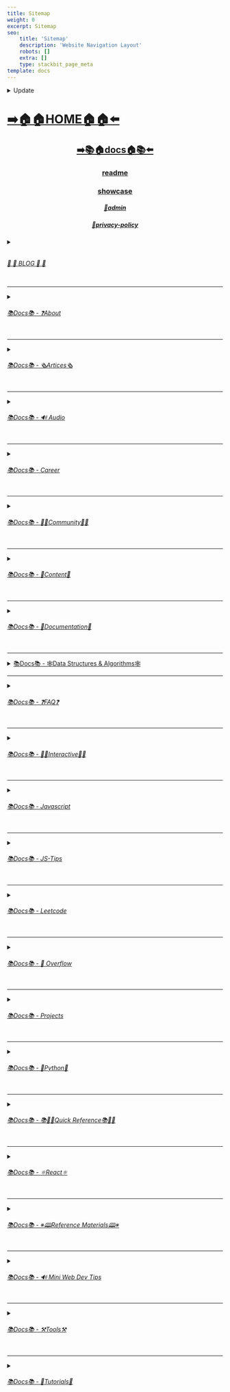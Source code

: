 ```yaml
---
title: Sitemap
weight: 0
excerpt: Sitemap
seo:
    title: 'Sitemap'
    description: 'Website Navigation Layout'
    robots: []
    extra: []
    type: stackbit_page_meta
template: docs
---
```



<details>

<summary>  Update </summary>
 


- [Home](https://bgoonzblog20.netlify.app/)

---


- [admin](https://bgoonzblog20.netlify.app/admin)

---


- [blog](https://bgoonzblog20.netlify.app/blog)

---


- [blog/300-react-questions](https://bgoonzblog20.netlify.app/blog/300-react-questions)
- [blog/awesome-graphql](https://bgoonzblog20.netlify.app/blog/awesome-graphql)
- [blog/big-o-complexity](https://bgoonzblog20.netlify.app/blog/big-o-complexity)
- [blog/blog-archive](https://bgoonzblog20.netlify.app/blog/blog-archive)
- [blog/data-structures](https://bgoonzblog20.netlify.app/blog/data-structures)
- [blog/expressjs-apis](https://bgoonzblog20.netlify.app/blog/expressjs-apis)
- [blog/flow-control-in-python](https://bgoonzblog20.netlify.app/blog/flow-control-in-python)
- [blog/functions-in-python](https://bgoonzblog20.netlify.app/blog/functions-in-python)
- [blog/git-gateway](https://bgoonzblog20.netlify.app/blog/git-gateway)
- [blog/hoisting](https://bgoonzblog20.netlify.app/blog/hoisting)
- [blog/interview-questions-js-p2](https://bgoonzblog20.netlify.app/blog/interview-questions-js-p2)
- [blog/interview-questions-js-p3](https://bgoonzblog20.netlify.app/blog/interview-questions-js-p3)
- [blog/interview-questions-js](https://bgoonzblog20.netlify.app/blog/interview-questions-js)
- [blog/netlify-cms](https://bgoonzblog20.netlify.app/blog/netlify-cms)
- [blog/platform-docs](https://bgoonzblog20.netlify.app/blog/platform-docs)
- [blog/python-for-js-dev](https://bgoonzblog20.netlify.app/blog/python-for-js-dev)
- [blog/python-resources](https://bgoonzblog20.netlify.app/blog/python-resources)
- [blog/web-dev-trends](https://bgoonzblog20.netlify.app/blog/web-dev-trends)
- [blog/web-scraping](https://bgoonzblog20.netlify.app/blog/web-scraping)

---



- [docs](https://bgoonzblog20.netlify.app/docs)

---


- [docs/about](https://bgoonzblog20.netlify.app/docs/about)
- [docs/about/eng-portfolio](https://bgoonzblog20.netlify.app/docs/about/eng-portfolio)
- [docs/about/intrests](https://bgoonzblog20.netlify.app/docs/about/intrests)
- [docs/about/job-search](https://bgoonzblog20.netlify.app/docs/about/job-search)
- [docs/about/README](https://bgoonzblog20.netlify.app/docs/about/README)
- [docs/about/resume](https://bgoonzblog20.netlify.app/docs/about/resume)

---



- [docs/articles](https://bgoonzblog20.netlify.app/docs/articles)
- [docs/articles/basic-web-dev](https://bgoonzblog20.netlify.app/docs/articles/basic-web-dev)
- [docs/articles/buffers](https://bgoonzblog20.netlify.app/docs/articles/buffers)
- [docs/articles/common-modules](https://bgoonzblog20.netlify.app/docs/articles/common-modules)
- [docs/articles/dev-dep](https://bgoonzblog20.netlify.app/docs/articles/dev-dep)
- [docs/articles/event-loop](https://bgoonzblog20.netlify.app/docs/articles/event-loop)
- [docs/articles/fs-module](https://bgoonzblog20.netlify.app/docs/articles/fs-module)
- [docs/articles/how-search-engines-work](https://bgoonzblog20.netlify.app/docs/articles/how-search-engines-work)
- [docs/articles/how-the-web-works](https://bgoonzblog20.netlify.app/docs/articles/how-the-web-works)
- [docs/articles/intro](https://bgoonzblog20.netlify.app/docs/articles/intro)
- [docs/articles/jamstack](https://bgoonzblog20.netlify.app/docs/articles/jamstack)
- [docs/articles/nextjs](https://bgoonzblog20.netlify.app/docs/articles/nextjs)
- [docs/articles/node-api-express](https://bgoonzblog20.netlify.app/docs/articles/node-api-express)
- [docs/articles/npm](https://bgoonzblog20.netlify.app/docs/articles/npm)
- [docs/articles/os-module](https://bgoonzblog20.netlify.app/docs/articles/os-module)
- [docs/articles/reading-files](https://bgoonzblog20.netlify.app/docs/articles/reading-files)
- [docs/articles/semantic-html](https://bgoonzblog20.netlify.app/docs/articles/semantic-html)
- [docs/articles/semantic](https://bgoonzblog20.netlify.app/docs/articles/semantic)
- [docs/articles/url](https://bgoonzblog20.netlify.app/docs/articles/url)
- [docs/articles/web-standards-checklist](https://bgoonzblog20.netlify.app/docs/articles/web-standards-checklist)
- [docs/articles/webdev-tools](https://bgoonzblog20.netlify.app/docs/articles/webdev-tools)
- [docs/articles/writing-files](https://bgoonzblog20.netlify.app/docs/articles/writing-files)

---



- [docs/audio](https://bgoonzblog20.netlify.app/docs/audio)
- [docs/audio/dfft](https://bgoonzblog20.netlify.app/docs/audio/dfft)
- [docs/audio/discrete-fft](https://bgoonzblog20.netlify.app/docs/audio/discrete-fft)
- [docs/audio/dtw-python-explained](https://bgoonzblog20.netlify.app/docs/audio/dtw-python-explained)
- [docs/audio/dynamic-time-warping](https://bgoonzblog20.netlify.app/docs/audio/dynamic-time-warping)
- [docs/audio/web-audio-api](https://bgoonzblog20.netlify.app/docs/audio/web-audio-api)

---



- [docs/career](https://bgoonzblog20.netlify.app/docs/career)
- [docs/career/job-boards](https://bgoonzblog20.netlify.app/docs/career/job-boards)
- [docs/career/list-of-projects](https://bgoonzblog20.netlify.app/docs/career/list-of-projects)
- [docs/career/my-websites](https://bgoonzblog20.netlify.app/docs/career/my-websites)

---



- [docs/community](https://bgoonzblog20.netlify.app/docs/community)
- [docs/community/an-open-letter-2-future-developers](https://bgoonzblog20.netlify.app/docs/community/an-open-letter-2-future-developers)
- [docs/community/bookmarks](https://bgoonzblog20.netlify.app/docs/community/bookmarks)
- [docs/community/video-chat](https://bgoonzblog20.netlify.app/docs/community/video-chat)

---



- [docs/content](https://bgoonzblog20.netlify.app/docs/content)
- [docs/content/algo](https://bgoonzblog20.netlify.app/docs/content/algo)
- [docs/content/archive](https://bgoonzblog20.netlify.app/docs/content/archive)
- [docs/content/gatsby-Queries-Mutations](https://bgoonzblog20.netlify.app/docs/content/gatsby-Queries-Mutations)
- [docs/content/gists](https://bgoonzblog20.netlify.app/docs/content/gists)
- [docs/content/history-api](https://bgoonzblog20.netlify.app/docs/content/history-api)
- [docs/content/main-projects](https://bgoonzblog20.netlify.app/docs/content/main-projects)
- [docs/content/trouble-shooting](https://bgoonzblog20.netlify.app/docs/content/trouble-shooting)

---



- [docs/docs](https://bgoonzblog20.netlify.app/docs/docs)
- [docs/docs/appendix](https://bgoonzblog20.netlify.app/docs/docs/appendix)
- [docs/docs/bash](https://bgoonzblog20.netlify.app/docs/docs/bash)
- [docs/docs/css](https://bgoonzblog20.netlify.app/docs/docs/css)
- [docs/docs/es-6-features](https://bgoonzblog20.netlify.app/docs/docs/es-6-features)
- [docs/docs/git-reference](https://bgoonzblog20.netlify.app/docs/docs/git-reference)
- [docs/docs/git-repos](https://bgoonzblog20.netlify.app/docs/docs/git-repos)
- [docs/docs/glossary](https://bgoonzblog20.netlify.app/docs/docs/glossary)
- [docs/docs/html-tags](https://bgoonzblog20.netlify.app/docs/docs/html-tags)
- [docs/docs/markdown](https://bgoonzblog20.netlify.app/docs/docs/markdown)
- [docs/docs/no-whiteboarding](https://bgoonzblog20.netlify.app/docs/docs/no-whiteboarding)
- [docs/docs/node-docs-complete](https://bgoonzblog20.netlify.app/docs/docs/node-docs-complete)
- [docs/docs/regex-in-js](https://bgoonzblog20.netlify.app/docs/docs/regex-in-js)
- [docs/docs/sitemap](https://bgoonzblog20.netlify.app/docs/docs/sitemap)

---



- [docs/ds-algo](https://bgoonzblog20.netlify.app/docs/ds-algo)
- [docs/ds-algo/big-o](https://bgoonzblog20.netlify.app/docs/ds-algo/big-o)
- [docs/ds-algo/data-structures-docs](https://bgoonzblog20.netlify.app/docs/ds-algo/data-structures-docs)
- [docs/ds-algo/ds-algo-interview](https://bgoonzblog20.netlify.app/docs/ds-algo/ds-algo-interview)
- [docs/ds-algo/ds-overview](https://bgoonzblog20.netlify.app/docs/ds-algo/ds-overview)
- [docs/ds-algo/free-code-camp](https://bgoonzblog20.netlify.app/docs/ds-algo/free-code-camp)
- [docs/ds-algo/graph](https://bgoonzblog20.netlify.app/docs/ds-algo/graph)
- [docs/ds-algo/heaps](https://bgoonzblog20.netlify.app/docs/ds-algo/heaps)
- [docs/ds-algo/tree](https://bgoonzblog20.netlify.app/docs/ds-algo/tree)

---



- [docs/faq](https://bgoonzblog20.netlify.app/docs/faq)
- [docs/faq/contact](https://bgoonzblog20.netlify.app/docs/faq/contact)
- [docs/faq/plug-ins](https://bgoonzblog20.netlify.app/docs/faq/plug-ins)

---



- [docs/interact](https://bgoonzblog20.netlify.app/docs/interact)
- [docs/interact/callstack-visual](https://bgoonzblog20.netlify.app/docs/interact/callstack-visual)
- [docs/interact/clock](https://bgoonzblog20.netlify.app/docs/interact/clock)
- [docs/interact/jupyter-notebooks](https://bgoonzblog20.netlify.app/docs/interact/jupyter-notebooks)
- [docs/interact/other-sites](https://bgoonzblog20.netlify.app/docs/interact/other-sites)
- [docs/interact/react-testing-library](https://bgoonzblog20.netlify.app/docs/interact/react-testing-library)
- [docs/interact/video-chat](https://bgoonzblog20.netlify.app/docs/interact/video-chat)

---



- [docs/interview](https://bgoonzblog20.netlify.app/docs/interview)
- [docs/interview/dev-interview](https://bgoonzblog20.netlify.app/docs/interview/dev-interview)
- [docs/interview/dos-and-donts](https://bgoonzblog20.netlify.app/docs/interview/dos-and-donts)
- [docs/interview/interview-questions](https://bgoonzblog20.netlify.app/docs/interview/interview-questions)
- [docs/interview/job-search-nav](https://bgoonzblog20.netlify.app/docs/interview/job-search-nav)
- [docs/interview/previous-concepts](https://bgoonzblog20.netlify.app/docs/interview/previous-concepts)
- [docs/interview/review-concepts](https://bgoonzblog20.netlify.app/docs/interview/review-concepts)
- [docs/interview/web-interview](https://bgoonzblog20.netlify.app/docs/interview/web-interview)
- [docs/interview/web-interview2](https://bgoonzblog20.netlify.app/docs/interview/web-interview2)
- [docs/interview/web-interview3](https://bgoonzblog20.netlify.app/docs/interview/web-interview3)
- [docs/interview/web-interview4](https://bgoonzblog20.netlify.app/docs/interview/web-interview4)

---



- [docs/javascript](https://bgoonzblog20.netlify.app/docs/javascript)
- [docs/javascript/arrow-functions](https://bgoonzblog20.netlify.app/docs/javascript/arrow-functions)
- [docs/javascript/asyncjs](https://bgoonzblog20.netlify.app/docs/javascript/asyncjs)
- [docs/javascript/await-keyword](https://bgoonzblog20.netlify.app/docs/javascript/await-keyword)
- [docs/javascript/bigo](https://bgoonzblog20.netlify.app/docs/javascript/bigo)
- [docs/javascript/clean-code](https://bgoonzblog20.netlify.app/docs/javascript/clean-code)
- [docs/javascript/constructor-functions](https://bgoonzblog20.netlify.app/docs/javascript/constructor-functions)
- [docs/javascript/cs-basics-in-js](https://bgoonzblog20.netlify.app/docs/javascript/cs-basics-in-js)
- [docs/javascript/for-loops](https://bgoonzblog20.netlify.app/docs/javascript/for-loops)
- [docs/javascript/js-expressions](https://bgoonzblog20.netlify.app/docs/javascript/js-expressions)
- [docs/javascript/js-objects](https://bgoonzblog20.netlify.app/docs/javascript/js-objects)
- [docs/javascript/part2-pojo](https://bgoonzblog20.netlify.app/docs/javascript/part2-pojo)
- [docs/javascript/promises](https://bgoonzblog20.netlify.app/docs/javascript/promises)
- [docs/javascript/review](https://bgoonzblog20.netlify.app/docs/javascript/review)
- [docs/javascript/this-is-about-this](https://bgoonzblog20.netlify.app/docs/javascript/this-is-about-this)
- [docs/javascript/variables](https://bgoonzblog20.netlify.app/docs/javascript/variables)

---



- [docs/js-tips](https://bgoonzblog20.netlify.app/docs/js-tips)
- [docs/js-tips/abs](https://bgoonzblog20.netlify.app/docs/js-tips/abs)
- [docs/js-tips/acos](https://bgoonzblog20.netlify.app/docs/js-tips/acos)
- [docs/js-tips/acosh](https://bgoonzblog20.netlify.app/docs/js-tips/acosh)
- [docs/js-tips/addition](https://bgoonzblog20.netlify.app/docs/js-tips/addition)
- [docs/js-tips/all](https://bgoonzblog20.netlify.app/docs/js-tips/all)
- [docs/js-tips/allsettled](https://bgoonzblog20.netlify.app/docs/js-tips/allsettled)
- [docs/js-tips/any](https://bgoonzblog20.netlify.app/docs/js-tips/any)
- [docs/js-tips/array-methods](https://bgoonzblog20.netlify.app/docs/js-tips/array-methods)
- [docs/js-tips/array](https://bgoonzblog20.netlify.app/docs/js-tips/array)
- [docs/js-tips/arrow_functions](https://bgoonzblog20.netlify.app/docs/js-tips/arrow_functions)
- [docs/js-tips/async_function](https://bgoonzblog20.netlify.app/docs/js-tips/async_function)
- [docs/js-tips/bad_radix](https://bgoonzblog20.netlify.app/docs/js-tips/bad_radix)
- [docs/js-tips/bind](https://bgoonzblog20.netlify.app/docs/js-tips/bind)
- [docs/js-tips/classes](https://bgoonzblog20.netlify.app/docs/js-tips/classes)
- [docs/js-tips/concat](https://bgoonzblog20.netlify.app/docs/js-tips/concat)
- [docs/js-tips/conditional_operator](https://bgoonzblog20.netlify.app/docs/js-tips/conditional_operator)
- [docs/js-tips/const](https://bgoonzblog20.netlify.app/docs/js-tips/const)
- [docs/js-tips/create](https://bgoonzblog20.netlify.app/docs/js-tips/create)
- [docs/js-tips/date](https://bgoonzblog20.netlify.app/docs/js-tips/date)
- [docs/js-tips/eval](https://bgoonzblog20.netlify.app/docs/js-tips/eval)
- [docs/js-tips/every](https://bgoonzblog20.netlify.app/docs/js-tips/every)
- [docs/js-tips/filter](https://bgoonzblog20.netlify.app/docs/js-tips/filter)
- [docs/js-tips/for...of](https://bgoonzblog20.netlify.app/docs/js-tips/for...of)
- [docs/js-tips/foreach](https://bgoonzblog20.netlify.app/docs/js-tips/foreach)
- [docs/js-tips/functions](https://bgoonzblog20.netlify.app/docs/js-tips/functions)
- [docs/js-tips/import](https://bgoonzblog20.netlify.app/docs/js-tips/import)
- [docs/js-tips/insert-into-array](https://bgoonzblog20.netlify.app/docs/js-tips/insert-into-array)
- [docs/js-tips/map](https://bgoonzblog20.netlify.app/docs/js-tips/map)
- [docs/js-tips/object](https://bgoonzblog20.netlify.app/docs/js-tips/object)
- [docs/js-tips/reduce](https://bgoonzblog20.netlify.app/docs/js-tips/reduce)
- [docs/js-tips/regexp](https://bgoonzblog20.netlify.app/docs/js-tips/regexp)
- [docs/js-tips/sort](https://bgoonzblog20.netlify.app/docs/js-tips/sort)
- [docs/js-tips/sorting-strings](https://bgoonzblog20.netlify.app/docs/js-tips/sorting-strings)
- [docs/js-tips/string](https://bgoonzblog20.netlify.app/docs/js-tips/string)
- [docs/js-tips/this](https://bgoonzblog20.netlify.app/docs/js-tips/this)
- [docs/js-tips/var](https://bgoonzblog20.netlify.app/docs/js-tips/var)

---



- [docs/leetcode](https://bgoonzblog20.netlify.app/docs/leetcode)
- [docs/leetcode/ContaineWitMosWater](https://bgoonzblog20.netlify.app/docs/leetcode/ContaineWitMosWater)
- [docs/leetcode/DividTwIntegers](https://bgoonzblog20.netlify.app/docs/leetcode/DividTwIntegers)
- [docs/leetcode/GeneratParentheses](https://bgoonzblog20.netlify.app/docs/leetcode/GeneratParentheses)
- [docs/leetcode/LetteCombinationoPhonNumber](https://bgoonzblog20.netlify.app/docs/leetcode/LetteCombinationoPhonNumber)
- [docs/leetcode/LongesCommoPrefix](https://bgoonzblog20.netlify.app/docs/leetcode/LongesCommoPrefix)
- [docs/leetcode/MediaoTwSorteArrays](https://bgoonzblog20.netlify.app/docs/leetcode/MediaoTwSorteArrays)
- [docs/leetcode/NexPermutation](https://bgoonzblog20.netlify.app/docs/leetcode/NexPermutation)
- [docs/leetcode/PalindromNumber](https://bgoonzblog20.netlify.app/docs/leetcode/PalindromNumber)
- [docs/leetcode/RegulaExpressioMatching](https://bgoonzblog20.netlify.app/docs/leetcode/RegulaExpressioMatching)
- [docs/leetcode/RemovDuplicatefroSorteArray](https://bgoonzblog20.netlify.app/docs/leetcode/RemovDuplicatefroSorteArray)
- [docs/leetcode/RemovNtNodFroEnoList](https://bgoonzblog20.netlify.app/docs/leetcode/RemovNtNodFroEnoList)
- [docs/leetcode/RomatInteger](https://bgoonzblog20.netlify.app/docs/leetcode/RomatInteger)
- [docs/leetcode/SearciRotateSorteArray](https://bgoonzblog20.netlify.app/docs/leetcode/SearciRotateSorteArray)
- [docs/leetcode/StrintIntege(atoi)](https://bgoonzblog20.netlify.app/docs/leetcode/StrintIntege(atoi))
- [docs/leetcode/ValiParentheses](https://bgoonzblog20.netlify.app/docs/leetcode/ValiParentheses)
- [docs/leetcode/ZigZaConversion](https://bgoonzblog20.netlify.app/docs/leetcode/ZigZaConversion)

---



- [docs/overflow](https://bgoonzblog20.netlify.app/docs/overflow)
- [docs/overflow/html-spec](https://bgoonzblog20.netlify.app/docs/overflow/html-spec)
- [docs/overflow/http](https://bgoonzblog20.netlify.app/docs/overflow/http)
- [docs/overflow/install](https://bgoonzblog20.netlify.app/docs/overflow/install)
- [docs/overflow/modules](https://bgoonzblog20.netlify.app/docs/overflow/modules)
- [docs/overflow/node-cli-args](https://bgoonzblog20.netlify.app/docs/overflow/node-cli-args)
- [docs/overflow/node-js-language](https://bgoonzblog20.netlify.app/docs/overflow/node-js-language)
- [docs/overflow/node-package-manager](https://bgoonzblog20.netlify.app/docs/overflow/node-package-manager)
- [docs/overflow/node-repl](https://bgoonzblog20.netlify.app/docs/overflow/node-repl)
- [docs/overflow/node-run-cli](https://bgoonzblog20.netlify.app/docs/overflow/node-run-cli)
- [docs/overflow/nodejs](https://bgoonzblog20.netlify.app/docs/overflow/nodejs)
- [docs/overflow/nodevsbrowser](https://bgoonzblog20.netlify.app/docs/overflow/nodevsbrowser)
- [docs/overflow/understanding-firebase](https://bgoonzblog20.netlify.app/docs/overflow/understanding-firebase)
- [docs/overflow/v8](https://bgoonzblog20.netlify.app/docs/overflow/v8)

---



- [docs/privacy-policy](https://bgoonzblog20.netlify.app/docs/privacy-policy)

---



- [docs/projects](https://bgoonzblog20.netlify.app/docs/projects)
- [docs/projects/embeded-websites](https://bgoonzblog20.netlify.app/docs/projects/embeded-websites)
- [docs/projects/mini-projects](https://bgoonzblog20.netlify.app/docs/projects/mini-projects)
- [docs/projects/mini-projects2](https://bgoonzblog20.netlify.app/docs/projects/mini-projects2)

---



- [docs/python](https://bgoonzblog20.netlify.app/docs/python)
- [docs/python/at-length](https://bgoonzblog20.netlify.app/docs/python/at-length)
- [docs/python/cheat-sheet](https://bgoonzblog20.netlify.app/docs/python/cheat-sheet)
- [docs/python/comprehensive-guide](https://bgoonzblog20.netlify.app/docs/python/comprehensive-guide)
- [docs/python/examples](https://bgoonzblog20.netlify.app/docs/python/examples)
- [docs/python/flow-control](https://bgoonzblog20.netlify.app/docs/python/flow-control)
- [docs/python/functions](https://bgoonzblog20.netlify.app/docs/python/functions)
- [docs/python/google-sheets-api](https://bgoonzblog20.netlify.app/docs/python/google-sheets-api)
- [docs/python/intro-for-js-devs](https://bgoonzblog20.netlify.app/docs/python/intro-for-js-devs)
- [docs/python/python-ds](https://bgoonzblog20.netlify.app/docs/python/python-ds)
- [docs/python/python-quiz](https://bgoonzblog20.netlify.app/docs/python/python-quiz)
- [docs/python/snippets](https://bgoonzblog20.netlify.app/docs/python/snippets)

---



- [docs/quick-ref](https://bgoonzblog20.netlify.app/docs/quick-ref)
- [docs/quick-ref/all-emojis](https://bgoonzblog20.netlify.app/docs/quick-ref/all-emojis)
- [docs/quick-ref/create-react-app](https://bgoonzblog20.netlify.app/docs/quick-ref/create-react-app)
- [docs/quick-ref/Emmet](https://bgoonzblog20.netlify.app/docs/quick-ref/Emmet)
- [docs/quick-ref/fetch](https://bgoonzblog20.netlify.app/docs/quick-ref/fetch)
- [docs/quick-ref/git-bash](https://bgoonzblog20.netlify.app/docs/quick-ref/git-bash)
- [docs/quick-ref/git-tricks](https://bgoonzblog20.netlify.app/docs/quick-ref/git-tricks)
- [docs/quick-ref/google-firebase](https://bgoonzblog20.netlify.app/docs/quick-ref/google-firebase)
- [docs/quick-ref/heroku-error-codes](https://bgoonzblog20.netlify.app/docs/quick-ref/heroku-error-codes)
- [docs/quick-ref/installation](https://bgoonzblog20.netlify.app/docs/quick-ref/installation)
- [docs/quick-ref/markdown-dropdowns](https://bgoonzblog20.netlify.app/docs/quick-ref/markdown-dropdowns)
- [docs/quick-ref/minifiction](https://bgoonzblog20.netlify.app/docs/quick-ref/minifiction)
- [docs/quick-ref/new-repo-instructions](https://bgoonzblog20.netlify.app/docs/quick-ref/new-repo-instructions)
- [docs/quick-ref/pull-request-rubric](https://bgoonzblog20.netlify.app/docs/quick-ref/pull-request-rubric)
- [docs/quick-ref/quick-links](https://bgoonzblog20.netlify.app/docs/quick-ref/quick-links)
- [docs/quick-ref/topRepos](https://bgoonzblog20.netlify.app/docs/quick-ref/topRepos)
- [docs/quick-ref/understanding-path](https://bgoonzblog20.netlify.app/docs/quick-ref/understanding-path)
- [docs/quick-ref/vscode-themes](https://bgoonzblog20.netlify.app/docs/quick-ref/vscode-themes)

---



- [docs/react](https://bgoonzblog20.netlify.app/docs/react)
- [docs/react/accessibility](https://bgoonzblog20.netlify.app/docs/react/accessibility)
- [docs/react/ajax-n-apis](https://bgoonzblog20.netlify.app/docs/react/ajax-n-apis)
- [docs/react/cheatsheet](https://bgoonzblog20.netlify.app/docs/react/cheatsheet)
- [docs/react/complete-react](https://bgoonzblog20.netlify.app/docs/react/complete-react)
- [docs/react/createReactApp](https://bgoonzblog20.netlify.app/docs/react/createReactApp)
- [docs/react/demo](https://bgoonzblog20.netlify.app/docs/react/demo)
- [docs/react/dont-use-index-as-keys](https://bgoonzblog20.netlify.app/docs/react/dont-use-index-as-keys)
- [docs/react/jsx](https://bgoonzblog20.netlify.app/docs/react/jsx)
- [docs/react/quiz](https://bgoonzblog20.netlify.app/docs/react/quiz)
- [docs/react/react-docs](https://bgoonzblog20.netlify.app/docs/react/react-docs)
- [docs/react/react-in-depth](https://bgoonzblog20.netlify.app/docs/react/react-in-depth)
- [docs/react/react-patterns-by-usecase](https://bgoonzblog20.netlify.app/docs/react/react-patterns-by-usecase)
- [docs/react/react2](https://bgoonzblog20.netlify.app/docs/react/react2)
- [docs/react/render-elements](https://bgoonzblog20.netlify.app/docs/react/render-elements)

---



- [docs/reference](https://bgoonzblog20.netlify.app/docs/reference)
- [docs/reference/art-of-command-line](https://bgoonzblog20.netlify.app/docs/reference/art-of-command-line)
- [docs/reference/awesome-lists](https://bgoonzblog20.netlify.app/docs/reference/awesome-lists)
- [docs/reference/awesome-nodejs](https://bgoonzblog20.netlify.app/docs/reference/awesome-nodejs)
- [docs/reference/awesome-static](https://bgoonzblog20.netlify.app/docs/reference/awesome-static)
- [docs/reference/bash-commands](https://bgoonzblog20.netlify.app/docs/reference/bash-commands)
- [docs/reference/bookmarks](https://bgoonzblog20.netlify.app/docs/reference/bookmarks)
- [docs/reference/embed-the-web](https://bgoonzblog20.netlify.app/docs/reference/embed-the-web)
- [docs/reference/github-resources](https://bgoonzblog20.netlify.app/docs/reference/github-resources)
- [docs/reference/github-search](https://bgoonzblog20.netlify.app/docs/reference/github-search)
- [docs/reference/google-cloud](https://bgoonzblog20.netlify.app/docs/reference/google-cloud)
- [docs/reference/how-2-reinstall-npm](https://bgoonzblog20.netlify.app/docs/reference/how-2-reinstall-npm)
- [docs/reference/how-to-kill-a-process](https://bgoonzblog20.netlify.app/docs/reference/how-to-kill-a-process)
- [docs/reference/installing-node](https://bgoonzblog20.netlify.app/docs/reference/installing-node)
- [docs/reference/intro-to-nodejs](https://bgoonzblog20.netlify.app/docs/reference/intro-to-nodejs)
- [docs/reference/markdown-styleguide](https://bgoonzblog20.netlify.app/docs/reference/markdown-styleguide)
- [docs/reference/notes-template](https://bgoonzblog20.netlify.app/docs/reference/notes-template)
- [docs/reference/psql](https://bgoonzblog20.netlify.app/docs/reference/psql)
- [docs/reference/resources](https://bgoonzblog20.netlify.app/docs/reference/resources)
- [docs/reference/vscode](https://bgoonzblog20.netlify.app/docs/reference/vscode)
- [docs/reference/web-api's](https://bgoonzblog20.netlify.app/docs/reference/web-api's)

---



- [docs/sitemap](https://bgoonzblog20.netlify.app/docs/sitemap)

---



- [docs/tips](https://bgoonzblog20.netlify.app/docs/tips)
- [docs/tips/regex-tips](https://bgoonzblog20.netlify.app/docs/tips/regex-tips)

---



- [docs/tools](https://bgoonzblog20.netlify.app/docs/tools)
- [docs/tools/all-stripped](https://bgoonzblog20.netlify.app/docs/tools/all-stripped)
- [docs/tools/all](https://bgoonzblog20.netlify.app/docs/tools/all)
- [docs/tools/Archive](https://bgoonzblog20.netlify.app/docs/tools/Archive)
- [docs/tools/archive](https://bgoonzblog20.netlify.app/docs/tools/archive)
- [docs/tools/dev-utilities](https://bgoonzblog20.netlify.app/docs/tools/dev-utilities)
- [docs/tools/markdown-html](https://bgoonzblog20.netlify.app/docs/tools/markdown-html)

---



- [docs/tutorials](https://bgoonzblog20.netlify.app/docs/tutorials)
- [docs/tutorials/algolia-search](https://bgoonzblog20.netlify.app/docs/tutorials/algolia-search)
- [docs/tutorials/bash-commands-my](https://bgoonzblog20.netlify.app/docs/tutorials/bash-commands-my)
- [docs/tutorials/bash](https://bgoonzblog20.netlify.app/docs/tutorials/bash)
- [docs/tutorials/get-file-extension](https://bgoonzblog20.netlify.app/docs/tutorials/get-file-extension)
- [docs/tutorials/how-2-ubuntu](https://bgoonzblog20.netlify.app/docs/tutorials/how-2-ubuntu)
- [docs/tutorials/psql-setup](https://bgoonzblog20.netlify.app/docs/tutorials/psql-setup)
- [docs/tutorials/react-class-2-func](https://bgoonzblog20.netlify.app/docs/tutorials/react-class-2-func)

---



- [interview-questions-js](https://bgoonzblog20.netlify.app/interview-questions-js)
- [privacy-policy](https://bgoonzblog20.netlify.app/privacy-policy)
- [readme](https://bgoonzblog20.netlify.app/readme)
- [showcase](https://bgoonzblog20.netlify.app/showcase)


</details>



# [**➡️🏠🏠HOME🏠🏠⬅️**](https://bgoonzblog20.netlify.app/)

<center>

## [**<ins>➡️📚🏠docs🏠📚⬅️</ins>**](https://bgoonzblog20.netlify.app/docs)

### [**readme</ins>**](https://bgoonzblog20.netlify.app/readme)
### [**<ins>showcase</ins>**](https://bgoonzblog20.netlify.app/showcase)
##### [**<ins>🔏admin</ins>**](https://bgoonzblog20.netlify.app/admin)
##### [**<ins>🔏privacy-policy</ins>**](https://bgoonzblog20.netlify.app/privacy-policy)

</center>

<details>

<summary><ins><h6><h6> 📰         📰 BLOG 📰         📰 </h6></h6></ins></summary>

### [**<ins>Blog Article List</ins>**](https://bgoonzblog20.netlify.app/blog)

- [📰blog📰](https://bgoonzblog20.netlify.app/blog/web-scraping)
    - [📰blog📰/300-react-questions⚛](https://bgoonzblog20.netlify.app/blog/300-react-questions)
    - [📰blog📰/awesome-graphql፨](https://bgoonzblog20.netlify.app/blog/awesome-graphql)
    - [📰blog📰/big-o-complexity](https://bgoonzblog20.netlify.app/blog/big-o-complexity)
    - [📰blog📰/blog-archive](https://bgoonzblog20.netlify.app/blog/blog-archive)
    - [📰blog📰/data-structures](https://bgoonzblog20.netlify.app/blog/data-structures)
    - [📰blog📰/expressjs-apis](https://bgoonzblog20.netlify.app/blog/expressjs-apis)
    - [📰blog📰/flow-control-in-python](https://bgoonzblog20.netlify.app/blog/flow-control-in-python)
    - [📰blog📰/functions-in-python](https://bgoonzblog20.netlify.app/blog/functions-in-python)
    - [📰blog📰/git-gateway](https://bgoonzblog20.netlify.app/blog/git-gateway)
    - [📰blog📰/interview-questions-js](https://bgoonzblog20.netlify.app/blog/interview-questions-js)
    - [📰blog📰/netlify-cms](https://bgoonzblog20.netlify.app/blog/netlify-cms)
    - [📰blog📰/platform-docs](https://bgoonzblog20.netlify.app/blog/platform-docs)
    - [📰blog📰/python-for-js-dev](https://bgoonzblog20.netlify.app/blog/python-for-js-dev)
    - [📰blog📰/python-resources](https://bgoonzblog20.netlify.app/blog/python-resources)
    - [📰blog📰/web-dev-trends](https://bgoonzblog20.netlify.app/blog/web-dev-trends)
    - [📰blog📰/web-scraping](https://bgoonzblog20.netlify.app/blog/web-scraping)

</details>

---

<details>

<summary><ins><h6>📚Docs📚 - ❓About</h6></ins></summary>

- [📚docs📚/about](https://bgoonzblog20.netlify.app/docs/about)
    - [📚docs📚/about/README](https://bgoonzblog20.netlify.app/docs/about/README)
    - [📚docs📚/about/eng-portfolio](https://bgoonzblog20.netlify.app/docs/about/eng-portfolio)
    - [📚docs📚/about/intrests](https://bgoonzblog20.netlify.app/docs/about/intrests)
    - [📚docs📚/about/job-search](https://bgoonzblog20.netlify.app/docs/about/job-search)
    - [📚docs📚/about/resume](https://bgoonzblog20.netlify.app/docs/about/resume)

</details>

---

<details>

<summary><ins><h6>📚Docs📚 - 🗞️Artices🗞️</h6></ins></summary>

- [📚docs📚/🗞️articles🗞️](https://bgoonzblog20.netlify.app/docs/articles)
    - [📚docs📚/🗞️articles🗞️basic-web-dev](https://bgoonzblog20.netlify.app/docs/articles/basic-web-dev)
    - [📚docs📚/🗞️articles🗞️buffers](https://bgoonzblog20.netlify.app/docs/articles/buffers)
    - [📚docs📚/🗞️articles🗞️common-modules](https://bgoonzblog20.netlify.app/docs/articles/common-modules)
    - [📚docs📚/🗞️articles🗞️dev-dep](https://bgoonzblog20.netlify.app/docs/articles/dev-dep)
    - [📚docs📚/🗞️articles🗞️event-loop](https://bgoonzblog20.netlify.app/docs/articles/event-loop)
    - [📚docs📚/🗞️articles🗞️fs-module](https://bgoonzblog20.netlify.app/docs/articles/fs-module)
    - [📚docs📚/🗞️articles🗞️how-search-engines-work](https://bgoonzblog20.netlify.app/docs/articles/how-search-engines-work)
    - [📚docs📚/🗞️articles🗞️how-the-web-works](https://bgoonzblog20.netlify.app/docs/articles/how-the-web-works)
    - [📚docs📚/🗞️articles🗞️intro](https://bgoonzblog20.netlify.app/docs/articles/intro)
    - [📚docs📚/🗞️articles🗞️jamstack](https://bgoonzblog20.netlify.app/docs/articles/jamstack)
    - [📚docs📚/🗞️articles🗞️nextjs](https://bgoonzblog20.netlify.app/docs/articles/nextjs)
    - [📚docs📚/🗞️articles🗞️node-api-express](https://bgoonzblog20.netlify.app/docs/articles/node-api-express)
    - [📚docs📚/🗞️articles🗞️nodejs](https://bgoonzblog20.netlify.app/docs/articles/nodejs)
    - [📚docs📚/🗞️articles🗞️npm](https://bgoonzblog20.netlify.app/docs/articles/npm)
    - [📚docs📚/🗞️articles🗞️os-module](https://bgoonzblog20.netlify.app/docs/articles/os-module)
    - [📚docs📚/🗞️articles🗞️reading-files](https://bgoonzblog20.netlify.app/docs/articles/reading-files)
    - [📚docs📚/🗞️articles🗞️semantic](https://bgoonzblog20.netlify.app/docs/articles/semantic)
    - [📚docs📚/🗞️articles🗞️semantic-html](https://bgoonzblog20.netlify.app/docs/articles/semantic-html)
    - [📚docs📚/🗞️articles🗞️url](https://bgoonzblog20.netlify.app/docs/articles/url)
    - [📚docs📚/🗞️articles🗞️web-standards-checklist](https://bgoonzblog20.netlify.app/docs/articles/web-standards-checklist)
    - [📚docs📚/🗞️articles🗞️webdev-tools](https://bgoonzblog20.netlify.app/docs/articles/webdev-tools)
    - [📚docs📚/🗞️articles🗞️writing-files](https://bgoonzblog20.netlify.app/docs/articles/writing-files)

</details>

---

<details>

<summary><ins><h6>📚Docs📚 - 🔊 Audio</h6></ins></summary>

- [📚Docs - Audio🔊](https://bgoonzblog20.netlify.app/docs/audio)
    - [📚docs📚/audio/dfft](https://bgoonzblog20.netlify.app/docs/audio/dfft)
    - [📚docs📚/audio/discrete-fft](https://bgoonzblog20.netlify.app/docs/audio/discrete-fft)
    - [📚docs📚/audio/dtw-python-explained](https://bgoonzblog20.netlify.app/docs/audio/dtw-python-explained)
    - [📚docs📚/audio/dynamic-time-warping](https://bgoonzblog20.netlify.app/docs/audio/dynamic-time-warping)
    - [📚docs📚/audio/web-audio-api](https://bgoonzblog20.netlify.app/docs/audio/web-audio-api)

</details>

---

<details>

<summary><ins><h6>📚Docs📚 -  Career </h6></ins></summary>

- [📚docs📚/career](https://bgoonzblog20.netlify.app/docs/career)
    - [📚docs📚/career/dev-interview](https://bgoonzblog20.netlify.app/docs/career/dev-interview)
    - [📚docs📚/career/dos-and-donts](https://bgoonzblog20.netlify.app/docs/career/dos-and-donts)
    - [📚docs📚/career/job-boards](https://bgoonzblog20.netlify.app/docs/career/job-boards)
    - [📚docs📚/career/web-interview](https://bgoonzblog20.netlify.app/docs/career/web-interview)
    - [📚docs📚/career/web-interview2](https://bgoonzblog20.netlify.app/docs/career/web-interview2)
    - [📚docs📚/career/web-interview3](https://bgoonzblog20.netlify.app/docs/career/web-interview3)
    - [📚docs📚/career/web-interview4](https://bgoonzblog20.netlify.app/docs/career/web-interview4)
    - [📚docs📚/interview/job-search-nav](https://bgoonzblog20.netlify.app/docs/interview/job-search-nav)
    - [📚docs📚/interview/previous-concepts](https://bgoonzblog20.netlify.app/docs/interview/previous-concepts)
    - [📚docs📚/interview/review-concepts](https://bgoonzblog20.netlify.app/docs/interview/review-concepts)

</details>

---

<details>

<summary><ins><h6>📚Docs📚 -  👫👫Community👫👫 </h6></ins></summary>

- [📚docs📚/👫👫community👫👫](https://bgoonzblog20.netlify.app/docs/community)
      - [📚docs📚/community/an-open-letter-2-future-developers](https://bgoonzblog20.netlify.app/docs/community/an-open-letter-2-future-developers)
      - [📚docs📚/community/bookmarks](https://bgoonzblog20.netlify.app/docs/community/bookmarks)
      - [📚docs📚/community/video-chat](https://bgoonzblog20.netlify.app/docs/community/video-chat)

</details>

---

<details>

<summary><ins><h6>📚Docs📚 - 💼Content💼</h6></ins></summary>

- [📚docs📚/💼content💼](https://bgoonzblog20.netlify.app/docs/content/)
  - [📚docs📚/💼content💼/archive](https://bgoonzblog20.netlify.app/docs/content/archive)
  - [📚docs📚/💼content💼/gatsby-Queries-Mutations](https://bgoonzblog20.netlify.app/docs/content/gatsby-Queries-Mutations)
  - [📚docs📚/💼content💼/gists](https://bgoonzblog20.netlify.app/docs/content/gists)
  - [📚docs📚/💼content💼/history-api](https://bgoonzblog20.netlify.app/docs/content/history-api)
  - [📚docs📚/💼content💼/main-projects](https://bgoonzblog20.netlify.app/docs/content/main-projects)
  - [📚docs📚/💼content💼/trouble-shooting](https://bgoonzblog20.netlify.app/docs/content/trouble-shooting)

</details>

---

<details>

<summary><ins><h6>📚Docs📚 - 📓Documentation📓</h6></ins></summary>

- [📚docs📚/docs](https://bgoonzblog20.netlify.app/docs/docs)
    - [📚docs📚/docs/appendix](https://bgoonzblog20.netlify.app/docs/docs/appendix)
    - [📚docs📚/docs/art-of-command-line](https://bgoonzblog20.netlify.app/docs/docs/art-of-command-line)
    - [📚docs📚/docs/bash](https://bgoonzblog20.netlify.app/docs/docs/bash)
    - [📚docs📚/docs/css](https://bgoonzblog20.netlify.app/docs/docs/css)
    - [📚docs📚/docs/data-structures-docs](https://bgoonzblog20.netlify.app/docs/docs/data-structures-docs)
    - [📚docs📚/docs/es-6-features](https://bgoonzblog20.netlify.app/docs/docs/es-6-features)
    - [📚docs📚/docs/git-reference](https://bgoonzblog20.netlify.app/docs/docs/git-reference)
    - [📚docs📚/docs/git-repos](https://bgoonzblog20.netlify.app/docs/docs/git-repos)
    - [📚docs📚/docs/glossary](https://bgoonzblog20.netlify.app/docs/docs/glossary)
    - [📚docs📚/docs/html-tags](https://bgoonzblog20.netlify.app/docs/docs/html-tags)
    - [📚docs📚/docs/markdown](https://bgoonzblog20.netlify.app/docs/docs/markdown)
    - [📚docs📚/docs/no-whiteboarding](https://bgoonzblog20.netlify.app/docs/docs/no-whiteboarding)
    - [📚docs📚/docs/node-docs-complete](https://bgoonzblog20.netlify.app/docs/docs/node-docs-complete)
    - [📚docs📚/docs/regex-in-js](https://bgoonzblog20.netlify.app/docs/docs/regex-in-js)
    - [📚docs📚/docs/sitemap](https://bgoonzblog20.netlify.app/docs/docs/sitemap)
    - [📚docs📚/docs/snippets](https://bgoonzblog20.netlify.app/docs/docs/snippets)

</details>

---

<details>

<summary>
 <ins>📚Docs📚 - 🕸Data Structures & Algorithms🕸</h6></ins></summary>

- [📚docs📚/🕸ds-algo🕸](https://bgoonzblog20.netlify.app/docs/ds-algo)
    - [📚docs📚/🕸ds-algo🕸/big-o](https://bgoonzblog20.netlify.app/docs/ds-algo/big-o)
    - [📚docs📚/🕸ds-algo🕸/ds-algo-interview](https://bgoonzblog20.netlify.app/docs/ds-algo/ds-algo-interview)
    - [📚docs📚/🕸ds-algo🕸/ds-overview](https://bgoonzblog20.netlify.app/docs/ds-algo/ds-overview)

</details>

---

<details>

<summary><ins><h6>📚Docs📚  - ❓FAQ❓</h6></ins></summary>

- [📚docs📚/faq](https://bgoonzblog20.netlify.app/docs/faq)
    - [📚docs📚/❓faq❓/contact](https://bgoonzblog20.netlify.app/docs/faq/contact)
    - [📚docs📚/❓faq❓/plug-ins](https://bgoonzblog20.netlify.app/docs/faq/plug-ins)

</details>

---

<details>

<summary><ins><h6>📚Docs📚 - 🧑‍🔬Interactive🧑‍🔬 </h6></ins></summary>

- [📚docs📚/interact](https://bgoonzblog20.netlify.app/docs/interact)
    - [📚docs📚/🧑‍🔬interact🧑‍🔬/callstack-visual](https://bgoonzblog20.netlify.app/docs/interact/callstack-visual)
    - [📚docs📚/🧑‍🔬interact🧑‍🔬/clock](https://bgoonzblog20.netlify.app/docs/interact/clock)
    - [📚docs📚/🧑‍🔬interact🧑‍🔬/jupyter-notebooks](https://bgoonzblog20.netlify.app/docs/interact/jupyter-notebooks)
    - [📚docs📚/🧑‍🔬interact🧑‍🔬/other-sites](https://bgoonzblog20.netlify.app/docs/interact/other-sites)
    - [📚docs📚/🧑‍🔬interact🧑‍🔬/video-chat](https://bgoonzblog20.netlify.app/docs/interact/video-chat)

</details>

---

<details>

<summary><ins><h6>📚Docs📚 - Javascript</h6></ins></summary>

- [📚docs📚/javascript](https://bgoonzblog20.netlify.app/docs/javascript)
    - [📚docs📚/javascript/arrow-functions](https://bgoonzblog20.netlify.app/docs/javascript/arrow-functions)
    - [📚docs📚/javascript/asyncjs](https://bgoonzblog20.netlify.app/docs/javascript/asyncjs)
    - [📚docs📚/javascript/await-keyword](https://bgoonzblog20.netlify.app/docs/javascript/await-keyword)
    - [📚docs📚/javascript/bigo](https://bgoonzblog20.netlify.app/docs/javascript/bigo)
    - [📚docs📚/javascript/clean-code](https://bgoonzblog20.netlify.app/docs/javascript/clean-code)
    - [📚docs📚/javascript/constructor-functions](https://bgoonzblog20.netlify.app/docs/javascript/constructor-functions)
    - [📚docs📚/javascript/cs-basics-in-js](https://bgoonzblog20.netlify.app/docs/javascript/cs-basics-in-js)
    - [📚docs📚/javascript/for-loops](https://bgoonzblog20.netlify.app/docs/javascript/for-loops)
    - [📚docs📚/javascript/part2-pojo](https://bgoonzblog20.netlify.app/docs/javascript/part2-pojo)
    - [📚docs📚/javascript/promises](https://bgoonzblog20.netlify.app/docs/javascript/promises)
    - [📚docs📚/javascript/review](https://bgoonzblog20.netlify.app/docs/javascript/review)
    - [📚docs📚/javascript/this-is-about-this](https://bgoonzblog20.netlify.app/docs/javascript/this-is-about-this)

</details>

---

<details>

<summary><ins><h6>📚Docs📚 -  JS-Tips        </h6></ins></summary>

- [📚docs📚/js-tips](https://bgoonzblog20.netlify.app/docs/js-tips)
    - [📚docs📚/js-tips/abs](https://bgoonzblog20.netlify.app/docs/js-tips/abs)
    - [📚docs📚/js-tips/acos](https://bgoonzblog20.netlify.app/docs/js-tips/acos)
    - [📚docs📚/js-tips/acosh](https://bgoonzblog20.netlify.app/docs/js-tips/acosh)
    - [📚docs📚/js-tips/addition](https://bgoonzblog20.netlify.app/docs/js-tips/addition)
    - [📚docs📚/js-tips/all](https://bgoonzblog20.netlify.app/docs/js-tips/all)
    - [📚docs📚/js-tips/allsettled](https://bgoonzblog20.netlify.app/docs/js-tips/allsettled)
    - [📚docs📚/js-tips/any](https://bgoonzblog20.netlify.app/docs/js-tips/any)
    - [📚docs📚/js-tips/array](https://bgoonzblog20.netlify.app/docs/js-tips/array)
    - [📚docs📚/js-tips/array-methods](https://bgoonzblog20.netlify.app/docs/js-tips/array-methods)
    - [📚docs📚/js-tips/arrow_functions](https://bgoonzblog20.netlify.app/docs/js-tips/arrow_functions)
    - [📚docs📚/js-tips/async_function](https://bgoonzblog20.netlify.app/docs/js-tips/async_function)
    - [📚docs📚/js-tips/bad_radix](https://bgoonzblog20.netlify.app/docs/js-tips/bad_radix)
    - [📚docs📚/js-tips/bind](https://bgoonzblog20.netlify.app/docs/js-tips/bind)
    - [📚docs📚/js-tips/classes](https://bgoonzblog20.netlify.app/docs/js-tips/classes)
    - [📚docs📚/js-tips/concat](https://bgoonzblog20.netlify.app/docs/js-tips/concat)
    - [📚docs📚/js-tips/conditional_operator](https://bgoonzblog20.netlify.app/docs/js-tips/conditional_operator)
    - [📚docs📚/js-tips/const](https://bgoonzblog20.netlify.app/docs/js-tips/const)
    - [📚docs📚/js-tips/create](https://bgoonzblog20.netlify.app/docs/js-tips/create)
    - [📚docs📚/js-tips/date](https://bgoonzblog20.netlify.app/docs/js-tips/date)
    - [📚docs📚/js-tips/eval](https://bgoonzblog20.netlify.app/docs/js-tips/eval)
    - [📚docs📚/js-tips/every](https://bgoonzblog20.netlify.app/docs/js-tips/every)
    - [📚docs📚/js-tips/filter](https://bgoonzblog20.netlify.app/docs/js-tips/filter)
    - [📚docs📚/js-tips/for...of](https://bgoonzblog20.netlify.app/docs/js-tips/for...of)
    - [📚docs📚/js-tips/foreach](https://bgoonzblog20.netlify.app/docs/js-tips/foreach)
    - [📚docs📚/js-tips/functions](https://bgoonzblog20.netlify.app/docs/js-tips/functions)
    - [📚docs📚/js-tips/import](https://bgoonzblog20.netlify.app/docs/js-tips/import)
    - [📚docs📚/js-tips/insert-into-array](https://bgoonzblog20.netlify.app/docs/js-tips/insert-into-array)
    - [📚docs📚/js-tips/map](https://bgoonzblog20.netlify.app/docs/js-tips/map)
    - [📚docs📚/js-tips/object](https://bgoonzblog20.netlify.app/docs/js-tips/object)
    - [📚docs📚/js-tips/reduce](https://bgoonzblog20.netlify.app/docs/js-tips/reduce)
    - [📚docs📚/js-tips/regexp](https://bgoonzblog20.netlify.app/docs/js-tips/regexp)
    - [📚docs📚/js-tips/sort](https://bgoonzblog20.netlify.app/docs/js-tips/sort)
    - [📚docs📚/js-tips/sorting-strings](https://bgoonzblog20.netlify.app/docs/js-tips/sorting-strings)
    - [📚docs📚/js-tips/string](https://bgoonzblog20.netlify.app/docs/js-tips/string)
    - [📚docs📚/js-tips/this](https://bgoonzblog20.netlify.app/docs/js-tips/this)
    - [📚docs📚/js-tips/var](https://bgoonzblog20.netlify.app/docs/js-tips/var)

</details>

---

<details>

<summary><ins><h6>📚Docs📚 - Leetcode      </h6></ins></summary>

- [📚docs📚/leetcode](https://bgoonzblog20.netlify.app/docs/leetcode)
    - [📚docs📚/leetcode/ContaineWitMosWater](https://bgoonzblog20.netlify.app/docs/leetcode/ContaineWitMosWater)
    - [📚docs📚/leetcode/DividTwIntegers](https://bgoonzblog20.netlify.app/docs/leetcode/DividTwIntegers)
    - [📚docs📚/leetcode/GeneratParentheses](https://bgoonzblog20.netlify.app/docs/leetcode/GeneratParentheses)
    - [📚docs📚/leetcode/LetteCombinationoPhonNumber](https://bgoonzblog20.netlify.app/docs/leetcode/LetteCombinationoPhonNumber)
    - [📚docs📚/leetcode/LongesCommoPrefix](https://bgoonzblog20.netlify.app/docs/leetcode/LongesCommoPrefix)
    - [📚docs📚/leetcode/MediaoTwSorteArrays](https://bgoonzblog20.netlify.app/docs/leetcode/MediaoTwSorteArrays)
    - [📚docs📚/leetcode/NexPermutation](https://bgoonzblog20.netlify.app/docs/leetcode/NexPermutation)
    - [📚docs📚/leetcode/PalindromNumber](https://bgoonzblog20.netlify.app/docs/leetcode/PalindromNumber)
    - [📚docs📚/leetcode/RegulaExpressioMatching](https://bgoonzblog20.netlify.app/docs/leetcode/RegulaExpressioMatching)
    - [📚docs📚/leetcode/RemovDuplicatefroSorteArray](https://bgoonzblog20.netlify.app/docs/leetcode/RemovDuplicatefroSorteArray)
    - [📚docs📚/leetcode/RemovNtNodFroEnoList](https://bgoonzblog20.netlify.app/docs/leetcode/RemovNtNodFroEnoList)
    - [📚docs📚/leetcode/RomatInteger](https://bgoonzblog20.netlify.app/docs/leetcode/RomatInteger)
    - [📚docs📚/leetcode/SearciRotateSorteArray](https://bgoonzblog20.netlify.app/docs/leetcode/SearciRotateSorteArray)
    - [📚docs📚/leetcode/StrintIntege(atoi)](<https://bgoonzblog20.netlify.app/docs/leetcode/StrintIntege(atoi)>)
    - [📚docs📚/leetcode/ValiParentheses](https://bgoonzblog20.netlify.app/docs/leetcode/ValiParentheses)
    - [📚docs📚/leetcode/ZigZaConversion](https://bgoonzblog20.netlify.app/docs/leetcode/ZigZaConversion)

</details>

---

<details>

<summary><ins><h6>📚Docs📚 -  🌊 Overflow     </h6></ins></summary>

- [📚docs📚/overflow](https://bgoonzblog20.netlify.app/docs/overflow)
  - [📚docs📚/overflow/html-spec](https://bgoonzblog20.netlify.app/docs/overflow/html-spec)
  - [📚docs📚/overflow/http](https://bgoonzblog20.netlify.app/docs/overflow/http)
  - [📚docs📚/overflow/install](https://bgoonzblog20.netlify.app/docs/overflow/install)
  - [📚docs📚/overflow/modules](https://bgoonzblog20.netlify.app/docs/overflow/modules)
  - [📚docs📚/overflow/node-cli-args](https://bgoonzblog20.netlify.app/docs/overflow/node-cli-args)
  - [📚docs📚/overflow/node-js-language](https://bgoonzblog20.netlify.app/docs/overflow/node-js-language)
  - [📚docs📚/overflow/node-package-manager](https://bgoonzblog20.netlify.app/docs/overflow/node-package-manager)
  - [📚docs📚/overflow/node-repl](https://bgoonzblog20.netlify.app/docs/overflow/node-repl)
  - [📚docs📚/overflow/node-run-cli](https://bgoonzblog20.netlify.app/docs/overflow/node-run-cli)
  - [📚docs📚/overflow/nodevsbrowser](https://bgoonzblog20.netlify.app/docs/overflow/nodevsbrowser)
  - [📚docs📚/overflow/understanding-firebase](https://bgoonzblog20.netlify.app/docs/overflow/understanding-firebase)
  - [📚docs📚/overflow/v8](https://bgoonzblog20.netlify.app/docs/overflow/v8)

</details>

---

<details>

<summary><ins><h6>📚Docs📚 - Projects  </h6></ins></summary>

- [📚docs📚/projects](https://bgoonzblog20.netlify.app/docs/projects)
    - [📚docs📚/projects/embeded-websites](https://bgoonzblog20.netlify.app/docs/projects/embeded-websites)
    - [📚docs📚/projects/list-of-projects](https://bgoonzblog20.netlify.app/docs/projects/list-of-projects)
    - [📚docs📚/projects/mini-projects](https://bgoonzblog20.netlify.app/docs/projects/mini-projects)
    - [📚docs📚/projects/mini-projects2](https://bgoonzblog20.netlify.app/docs/projects/mini-projects2)
    - [📚docs📚/projects/my-websites](https://bgoonzblog20.netlify.app/docs/projects/my-websites)

</details>

---

<details>

<summary><ins><h6>📚Docs📚  - 🐍Python🐍  </h6></ins></summary>

- [📚docs📚/🐍python🐍](https://bgoonzblog20.netlify.app/docs/python)
    - [📚docs📚/🐍python🐍/at-length](https://bgoonzblog20.netlify.app/docs/python/at-length)
    - [📚docs📚/🐍python🐍/cheat-sheet](https://bgoonzblog20.netlify.app/docs/python/cheat-sheet)
    - [📚docs📚/🐍python🐍/comprehensive-guide](https://bgoonzblog20.netlify.app/docs/python/comprehensive-guide)
    - [📚docs📚/🐍python🐍/examples](https://bgoonzblog20.netlify.app/docs/python/examples)
    - [📚docs📚/🐍python🐍/flow-control](https://bgoonzblog20.netlify.app/docs/python/flow-control)
    - [📚docs📚/🐍python🐍/functions](https://bgoonzblog20.netlify.app/docs/python/functions)
    - [📚docs📚/🐍python🐍/google-sheets-api](https://bgoonzblog20.netlify.app/docs/python/google-sheets-api)
    - [📚docs📚/🐍python🐍/python-ds](https://bgoonzblog20.netlify.app/docs/python/python-ds)
    - [📚docs📚/🐍python🐍/intro-for-js-devs](https://bgoonzblog20.netlify.app/docs/python/intro-for-js-devs)
    - [📚docs📚/🐍python🐍/python-quiz](https://bgoonzblog20.netlify.app/docs/python/python-quiz)
    - [📚docs📚/🐍python🐍/snippets](https://bgoonzblog20.netlify.app/docs/python/snippets)

</details>

---

<details>

<summary><ins><h6>📚Docs📚  - 📚🏃‍♂️Quick Reference📚🏃‍♂️   </h6></ins></summary>

- [📚docs📚/quick-ref](https://bgoonzblog20.netlify.app/docs/quick-ref)
    - [📚docs📚/🏃‍♂️📚quick-ref📚🏃‍♂️/Emmet](https://bgoonzblog20.netlify.app/docs/quick-ref/Emmet)
    - [📚docs📚/🏃‍♂️📚quick-ref📚🏃‍♂️/all-emojis](https://bgoonzblog20.netlify.app/docs/quick-ref/all-emojis)
    - [📚docs📚/🏃‍♂️📚quick-ref📚🏃‍♂️/create-react-app](https://bgoonzblog20.netlify.app/docs/quick-ref/create-react-app)
    - [📚docs📚/🏃‍♂️📚quick-ref📚🏃‍♂️/git-bash](https://bgoonzblog20.netlify.app/docs/quick-ref/git-bash)
    - [📚docs📚/🏃‍♂️📚quick-ref📚🏃‍♂️/git-tricks](https://bgoonzblog20.netlify.app/docs/quick-ref/git-tricks)
    - [📚docs📚/🏃‍♂️📚quick-ref📚🏃‍♂️/google-firebase](https://bgoonzblog20.netlify.app/docs/quick-ref/google-firebase)
    - [📚docs📚/🏃‍♂️📚quick-ref📚🏃‍♂️/heroku-error-codes](https://bgoonzblog20.netlify.app/docs/quick-ref/heroku-error-codes)
    - [📚docs📚/🏃‍♂️📚quick-ref📚🏃‍♂️/installation](https://bgoonzblog20.netlify.app/docs/quick-ref/installation)
    - [📚docs📚/🏃‍♂️📚quick-ref📚🏃‍♂️/markdown-dropdowns](https://bgoonzblog20.netlify.app/docs/quick-ref/markdown-dropdowns)
    - [📚docs📚/🏃‍♂️📚quick-ref📚🏃‍♂️/minifiction](https://bgoonzblog20.netlify.app/docs/quick-ref/minifiction)
    - [📚docs📚/🏃‍♂️📚quick-ref📚🏃‍♂️/new-repo-instructions](https://bgoonzblog20.netlify.app/docs/quick-ref/new-repo-instructions)
    - [📚docs📚/🏃‍♂️📚quick-ref📚🏃‍♂️/psql-setup](https://bgoonzblog20.netlify.app/docs/quick-ref/psql-setup)
    - [📚docs📚/🏃‍♂️📚quick-ref📚🏃‍♂️/pull-request-rubric](https://bgoonzblog20.netlify.app/docs/quick-ref/pull-request-rubric)
    - [📚docs📚/🏃‍♂️📚quick-ref📚🏃‍♂️/quick-links](https://bgoonzblog20.netlify.app/docs/quick-ref/quick-links)
    - [📚docs📚/🏃‍♂️📚quick-ref📚🏃‍♂️/topRepos](https://bgoonzblog20.netlify.app/docs/quick-ref/topRepos)
    - [📚docs📚/🏃‍♂️📚quick-ref📚🏃‍♂️/understanding-path](https://bgoonzblog20.netlify.app/docs/quick-ref/understanding-path)
    - [📚docs📚/🏃‍♂️📚quick-ref📚🏃‍♂️/vscode-themes](https://bgoonzblog20.netlify.app/docs/quick-ref/vscode-themes)
    - [📚docs📚/⚛️react⚛️/accessibility](https://bgoonzblog20.netlify.app/docs/react/accessibility)

</details>

---

<details>

<summary><ins><h6>📚Docs📚  - ⚛️React⚛️ </h6></ins></summary>

- [📚docs📚/⚛️react⚛️](https://bgoonzblog20.netlify.app/docs/react)
    - [📚docs📚/⚛️react⚛️/ajax-n-apis](https://bgoonzblog20.netlify.app/docs/react/ajax-n-apis)
    - [📚docs📚/⚛️react⚛️/cheatsheet](https://bgoonzblog20.netlify.app/docs/react/cheatsheet)
    - [📚docs📚/⚛️react⚛️/createReactApp](https://bgoonzblog20.netlify.app/docs/react/createReactApp)
    - [📚docs📚/⚛️react⚛️/demo](https://bgoonzblog20.netlify.app/docs/react/demo)
    - [📚docs📚/⚛️react⚛️/dont-use-index-as-keys](https://bgoonzblog20.netlify.app/docs/react/dont-use-index-as-keys)
    - [📚docs📚/⚛️react⚛️/jsx](https://bgoonzblog20.netlify.app/docs/react/jsx)
    - [📚docs📚/⚛️react⚛️/quiz](https://bgoonzblog20.netlify.app/docs/react/quiz)
    - [📚docs📚/⚛️react⚛️/react-docs](https://bgoonzblog20.netlify.app/docs/react/react-docs)
    - [📚docs📚/⚛️react⚛️/react-in-depth](https://bgoonzblog20.netlify.app/docs/react/react-in-depth)
    - [📚docs📚/⚛️react⚛️/react-patterns-by-usecase](https://bgoonzblog20.netlify.app/docs/react/react-patterns-by-usecase)
    - [📚docs📚/⚛️react⚛️/react2](https://bgoonzblog20.netlify.app/docs/react/react2)
    - [📚docs📚/⚛️react⚛️/render-elements](https://bgoonzblog20.netlify.app/docs/react/render-elements)

</details>

---

<details>

<summary><ins><h6>📚Docs📚  -  ※🕮Reference Materials🕮※</h6></ins></summary>

- [📚docs📚/※reference※](https://bgoonzblog20.netlify.app/docs/reference)
    - [📚docs📚/※🕮reference※🕮/awesome-lists](https://bgoonzblog20.netlify.app/docs/reference/awesome-lists)
    - [📚docs📚/※🕮reference※🕮/awesome-nodejs](https://bgoonzblog20.netlify.app/docs/reference/awesome-nodejs)
    - [📚docs📚/※🕮reference※🕮/awesome-static](https://bgoonzblog20.netlify.app/docs/reference/awesome-static)
    - [📚docs📚/※🕮reference※🕮/bash-commands](https://bgoonzblog20.netlify.app/docs/reference/bash-commands)
    - [📚docs📚/※🕮reference※🕮/bookmarks](https://bgoonzblog20.netlify.app/docs/reference/bookmarks)
    - [📚docs📚/※🕮reference※🕮/embed-the-web](https://bgoonzblog20.netlify.app/docs/reference/embed-the-web)
    - [📚docs📚/※🕮reference※🕮/github-resources](https://bgoonzblog20.netlify.app/docs/reference/github-resources)
    - [📚docs📚/※🕮reference※🕮/github-search](https://bgoonzblog20.netlify.app/docs/reference/github-search)
    - [📚docs📚/※🕮reference※🕮/google-cloud](https://bgoonzblog20.netlify.app/docs/reference/google-cloud)
    - [📚docs📚/※🕮reference※🕮/how-2-reinstall-npm](https://bgoonzblog20.netlify.app/docs/reference/how-2-reinstall-npm)
    - [📚docs📚/※🕮reference※🕮/how-to-kill-a-process](https://bgoonzblog20.netlify.app/docs/reference/how-to-kill-a-process)
    - [📚docs📚/※🕮reference※🕮/installing-node](https://bgoonzblog20.netlify.app/docs/reference/installing-node)
    - [📚docs📚/※🕮reference※🕮/intro-to-nodejs](https://bgoonzblog20.netlify.app/docs/reference/intro-to-nodejs)
    - [📚docs📚/※🕮reference※🕮/markdown-styleguide](https://bgoonzblog20.netlify.app/docs/reference/markdown-styleguide)
    - [📚docs📚/※🕮reference※🕮/notes-template](https://bgoonzblog20.netlify.app/docs/reference/notes-template)
    - [📚docs📚/※🕮reference※🕮/psql](https://bgoonzblog20.netlify.app/docs/reference/psql)
    - [📚docs📚/※🕮reference※🕮/resources](https://bgoonzblog20.netlify.app/docs/reference/resources)
    - [📚docs📚/※🕮reference※🕮/vscode](https://bgoonzblog20.netlify.app/docs/reference/vscode)
    - [📚docs📚/※🕮reference※🕮/web-api's](https://bgoonzblog20.netlify.app/docs/reference/web-api's)

</details>

</details>

---

<details>

<summary><ins><h6>📚Docs📚 - 🔊 Mini Web Dev Tips </h6></ins></summary>

- [📚docs📚/tips](https://bgoonzblog20.netlify.app/docs/tips)
    - [📚docs📚/tips/regex-tips](https://bgoonzblog20.netlify.app/docs/tips/regex-tips)

</details>

---

<details>

<summary><ins><h6>📚Docs📚 - ⚒Tools⚒ </h6></ins></summary>

- [📚docs📚/⚒Tools⚒/](https://bgoonzblog20.netlify.app/docs/tools)
    - [📚docs📚/⚒Tools⚒/all](https://bgoonzblog20.netlify.app/docs/tools/all)
    - [📚docs📚/⚒Tools⚒/all-stripped](https://bgoonzblog20.netlify.app/docs/tools/all-stripped)
    - [📚docs📚/⚒Tools⚒/archive](https://bgoonzblog20.netlify.app/docs/tools/archive)
    - [📚docs📚/⚒Tools⚒/dev-utilities](https://bgoonzblog20.netlify.app/docs/tools/dev-utilities) 
    - [📚docs📚/⚒Tools⚒/📚markdown-html](https://bgoonzblog20.netlify.app/docs/tools/markdown-html)

</details>

---

<details>

<summary><ins><h6>📚Docs📚  - 📑Tutorials📑</h6></ins></summary>

- [📚docs📚/tutorials](https://bgoonzblog20.netlify.app/docs/tutorials)
    - [📚docs📚/📑tutorials📑/enviorment-setup](https://bgoonzblog20.netlify.app/docs/tutorials/enviorment-setup)
    - [📚docs📚/📑tutorials📑/get-file-extension](https://bgoonzblog20.netlify.app/docs/tutorials/get-file-extension)
    - [📚docs📚/📑tutorials📑/get-file-name](https://bgoonzblog20.netlify.app/docs/tutorials/get-file-name)

    

